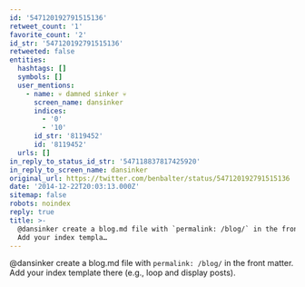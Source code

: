 ```yaml
---
id: '547120192791515136'
retweet_count: '1'
favorite_count: '2'
id_str: '547120192791515136'
retweeted: false
entities:
  hashtags: []
  symbols: []
  user_mentions:
    - name: 💀 damned sinker 💀
      screen_name: dansinker
      indices:
        - '0'
        - '10'
      id_str: '8119452'
      id: '8119452'
  urls: []
in_reply_to_status_id_str: '547118837817425920'
in_reply_to_screen_name: dansinker
original_url: https://twitter.com/benbalter/status/547120192791515136
date: '2014-12-22T20:03:13.000Z'
sitemap: false
robots: noindex
reply: true
title: >-
  @dansinker create a blog.md file with `permalink: /blog/` in the front matter.
  Add your index templa…
---
```


@dansinker create a blog.md file with `permalink: /blog/` in the front matter. Add your index template there (e.g., loop and display posts).